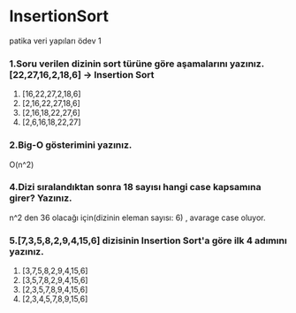 # InsertionSort
patika veri yapıları ödev 1
<h3>1.Soru verilen dizinin sort türüne göre aşamalarını yazınız. [22,27,16,2,18,6] -> Insertion Sort</h3>
<ol>
   <li>[16,22,27,2,18,6]</li>
   <li>[2,16,22,27,18,6]</li>
   <li>[2,16,18,22,27,6]</li>
   <li>[2,6,16,18,22,27]</li>
</ol>
 
 <h3>2.Big-O gösterimini yazınız.</h3>
  O(n^2)
  
 <h3>4.Dizi sıralandıktan sonra 18 sayısı hangi case kapsamına girer? Yazınız.</h3>
  n^2 den 36 olacağı için(dizinin eleman sayısı: 6) , avarage case oluyor.
  
 <h3>5.[7,3,5,8,2,9,4,15,6] dizisinin Insertion Sort'a göre ilk 4 adımını yazınız.</h3>
 <ol>
   <li>[3,7,5,8,2,9,4,15,6]</li>
   <li>[3,5,7,8,2,9,4,15,6]</li>
   <li>[2,3,5,7,8,9,4,15,6]</li>
   <li>[2,3,4,5,7,8,9,15,6]</li>
 </ol>
